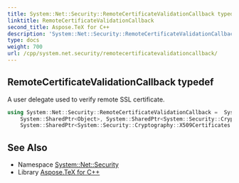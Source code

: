 ```yaml
---
title: System::Net::Security::RemoteCertificateValidationCallback typedef
linktitle: RemoteCertificateValidationCallback
second_title: Aspose.TeX for C++
description: 'System::Net::Security::RemoteCertificateValidationCallback typedef. A user delegate used to verify remote SSL certificate in C++.'
type: docs
weight: 700
url: /cpp/system.net.security/remotecertificatevalidationcallback/
---
```

## RemoteCertificateValidationCallback typedef


A user delegate used to verify remote SSL certificate.

```cpp
using System::Net::Security::RemoteCertificateValidationCallback =  System::MulticastDelegate<bool(
    System::SharedPtr<Object>, System::SharedPtr<System::Security::Cryptography::X509Certificates::X509Certificate>,
    System::SharedPtr<System::Security::Cryptography::X509Certificates::X509Chain>, SslPolicyErrors)>
```

## See Also

* Namespace [System::Net::Security](../)
* Library [Aspose.TeX for C++](../../)
